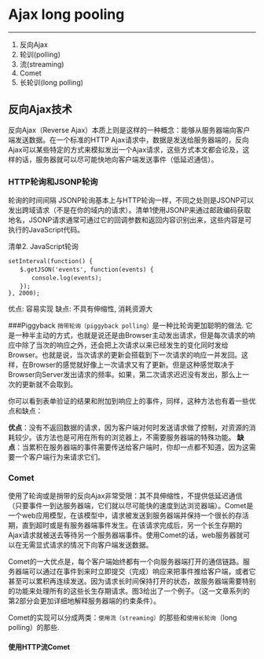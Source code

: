 # Ajax long pooling
---

1. 反向Ajax
2. 轮训(polling)
3. 流(streaming)
4. Comet
5. 长轮训(long polling)


## 反向Ajax技术
反向Ajax（Reverse Ajax）本质上则是这样的一种概念：能够从服务器端向客户端发送数据。在一个标准的HTTP Ajax请求中，数据是发送给服务器端的，反向Ajax可以某些特定的方式来模拟发出一个Ajax请求，这些方式本文都会论及，这样的话，服务器就可以尽可能快地向客户端发送事件（低延迟通信）。

### HTTP轮询和JSONP轮询
轮询的时间间隔
JSONP轮询基本上与HTTP轮询一样，不同之处则是JSONP可以发出跨域请求（不是在你的域内的请求）。清单1使用JSONP来通过邮政编码获取地名，JSONP请求通常可通过它的回调参数和返回内容识别出来，这些内容是可执行的JavaScript代码。

清单2. JavaScript轮询

```
setInterval(function() {
　　$.getJSON('events', function(events) {
　　　　console.log(events);
　　});
}, 2000);
```

优点: 容易实现
缺点: 不具有伸缩性, 消耗资源大

###Piggyback
`捎带轮询（piggyback polling）`是一种比轮询更加聪明的做法. 它是一种半主动的方式，也就是说还是由Browser主动发出请求，但是每次请求的响应中除了当次的响应之外，还会把上次请求以来已经发生的变化同时发给Browser。也就是说，当次请求的更新会搭载到下一次请求的响应一并发回。这样，在Browser的感觉就好像上一次请求又有了更新。但是这种感觉取决于Browser向Server发出请求的频率。如果，第二次请求迟迟没有发出，那么上一次的更新就不会取到。

你可以看到表单验证的结果和附加到响应上的事件，同样，这种方法也有着一些优点和缺点：

**优点**：没有不返回数据的请求，因为客户端对何时发送请求做了控制，对资源的消耗较少。该方法也是可用在所有的浏览器上，不需要服务器端的特殊功能。
**缺点**：当累积在服务器端的事件需要传送给客户端时，你却一点都不知道，因为这需要一个客户端行为来请求它们。

### Comet
使用了轮询或是捎带的反向Ajax非常受限：其不具伸缩性，不提供低延迟通信（只要事件一到达服务器端，它们就以尽可能快的速度到达浏览器端）。Comet是一个web应用模型，在该模型中，请求被发送到服务器端并保持一个很长的存活期，直到超时或是有服务器端事件发生。在该请求完成后，另一个长生存期的Ajax请求就被送去等待另一个服务器端事件。使用Comet的话，web服务器就可以在无需显式请求的情况下向客户端发送数据。

Comet的一大优点是，每个客户端始终都有一个向服务器端打开的通信链路。服务器端可以通过在事件到来时立即提交（完成）响应来把事件推给客户端，或者它甚至可以累积再连续发送。因为请求长时间保持打开的状态，故服务器端需要特别的功能来处理所有的这些长生存期请求。图3给出了一个例子。（这一文章系列的第2部分会更加详细地解释服务器端的约束条件）。

Comet的实现可以分成两类：`使用流（streaming）`的那些和`使用长轮询`（long polling）的那些.

#### 使用HTTP流Comet

